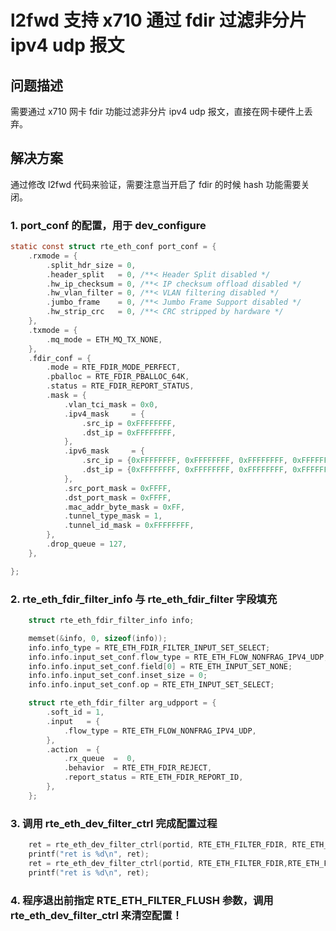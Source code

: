 # l2fwd 支持 x710 通过 fdir 过滤非分片 ipv4 udp 报文
## 问题描述
需要通过 x710 网卡 fdir 功能过滤非分片 ipv4 udp 报文，直接在网卡硬件上丢弃。

## 解决方案
通过修改 l2fwd 代码来验证，需要注意当开启了 fdir 的时候 hash 功能需要关闭。

### 1. port_conf 的配置，用于 dev_configure
```c
static const struct rte_eth_conf port_conf = {
    .rxmode = {
        .split_hdr_size = 0,
        .header_split   = 0, /**< Header Split disabled */
        .hw_ip_checksum = 0, /**< IP checksum offload disabled */
        .hw_vlan_filter = 0, /**< VLAN filtering disabled */
        .jumbo_frame    = 0, /**< Jumbo Frame Support disabled */
        .hw_strip_crc   = 0, /**< CRC stripped by hardware */
    },
    .txmode = {
        .mq_mode = ETH_MQ_TX_NONE,
    },
    .fdir_conf = {
        .mode = RTE_FDIR_MODE_PERFECT,
        .pballoc = RTE_FDIR_PBALLOC_64K,
        .status = RTE_FDIR_REPORT_STATUS,
        .mask = {
            .vlan_tci_mask = 0x0,
            .ipv4_mask     = {
                .src_ip = 0xFFFFFFFF,
                .dst_ip = 0xFFFFFFFF,
            },
            .ipv6_mask     = {
                .src_ip = {0xFFFFFFFF, 0xFFFFFFFF, 0xFFFFFFFF, 0xFFFFFFFF},
                .dst_ip = {0xFFFFFFFF, 0xFFFFFFFF, 0xFFFFFFFF, 0xFFFFFFFF},
            },
            .src_port_mask = 0xFFFF,
            .dst_port_mask = 0xFFFF,
            .mac_addr_byte_mask = 0xFF,
            .tunnel_type_mask = 1,
            .tunnel_id_mask = 0xFFFFFFFF,
        },
        .drop_queue = 127,
    },

};
```

### 2. rte_eth_fdir_filter_info 与 rte_eth_fdir_filter 字段填充
```c
    struct rte_eth_fdir_filter_info info;

    memset(&info, 0, sizeof(info));
    info.info_type = RTE_ETH_FDIR_FILTER_INPUT_SET_SELECT;
    info.info.input_set_conf.flow_type = RTE_ETH_FLOW_NONFRAG_IPV4_UDP;
    info.info.input_set_conf.field[0] = RTE_ETH_INPUT_SET_NONE;
    info.info.input_set_conf.inset_size = 0;
    info.info.input_set_conf.op = RTE_ETH_INPUT_SET_SELECT;

    struct rte_eth_fdir_filter arg_udpport = {
        .soft_id = 1,
        .input   = {
            .flow_type = RTE_ETH_FLOW_NONFRAG_IPV4_UDP,
        },
        .action  = {
            .rx_queue  =  0,
            .behavior  = RTE_ETH_FDIR_REJECT,
            .report_status = RTE_ETH_FDIR_REPORT_ID,
        },
    };
```

### 3. 调用 rte_eth_dev_filter_ctrl 完成配置过程
```c
    ret = rte_eth_dev_filter_ctrl(portid, RTE_ETH_FILTER_FDIR, RTE_ETH_FILTER_SET, &info);
    printf("ret is %d\n", ret);
    ret = rte_eth_dev_filter_ctrl(portid, RTE_ETH_FILTER_FDIR,RTE_ETH_FILTER_ADD, &arg_udpport);
    printf("ret is %d\n", ret);
```

### 4. 程序退出前指定 RTE_ETH_FILTER_FLUSH 参数，调用 rte_eth_dev_filter_ctrl 来清空配置！